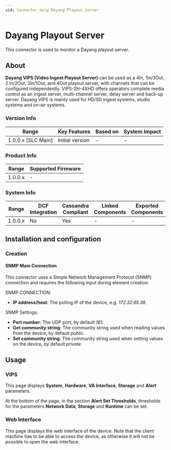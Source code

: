 ```yaml
---
uid: Connector_help_Dayang_Playout_Server
---
```


# Dayang Playout Server

This connector is used to monitor a Dayang playout server.

## About

**Dayang VIPS (Video Ingest Playout Server)** can be used as a 4In, 1In/3Out, 2 In/2Out, 3In/1Out, and 4Out playout server, with channels that can be configured independently. VIPS-2H-4XHD offers operators complete media control as an ingest server, multi-channel server, delay server and back-up server. Dayang VIPS is mainly used for HD/SD ingest systems, studio systems and on-air systems.

### Version Info

| Range                | Key Features     | Based on     | System Impact     |
|----------------------|------------------|--------------|-------------------|
| 1.0.0.x [SLC Main]   | Initial version  | -            | -                 |

### Product Info

| Range     | Supported Firmware     |
|-----------|------------------------|
| 1.0.0.x   | -                      |

### System Info

| Range     | DCF Integration     | Cassandra Compliant     | Linked Components     | Exported Components     |
|-----------|---------------------|-------------------------|-----------------------|-------------------------|
| 1.0.0.x   | No                  | Yes                     | -                     | -                       |

## Installation and configuration

### Creation

#### SNMP Main Connection

This connector uses a Simple Network Management Protocol (SNMP) connection and requires the following input during element creation:

SNMP CONNECTION:

- **IP address/host**: The polling IP of the device, e.g. *172.32.65.38.*

SNMP Settings:

- **Port number**: The UDP port, by default *161.*
- **Get community string**: The community string used when reading values from the device, by default *public*.
- **Set community string**: The community string used when setting values on the device, by default *private*.

## Usage

### VIPS

This page displays **System**, **Hardware**, **VA Interface**, **Storage** and **Alert** parameters.

At the bottom of the page, in the section **Alert Set Thresholds**, thresholds for the parameters **Network Data**, **Storage** and **Runtime** can be set.

### Web Interface

This page displays the web interface of the device. Note that the client machine has to be able to access the device, as otherwise it will not be possible to open the web interface.

